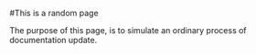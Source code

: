#This is a random page

The purpose of this page, is to simulate an ordinary process of documentation update.
